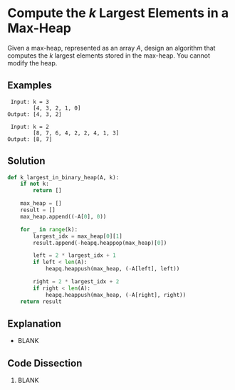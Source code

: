 # Compute the _k_ Largest Elements in a Max-Heap
Given a max-heap, represented as an array _A_, design an algorithm that computes the _k_ largest elements stored in the max-heap. You cannot modify the heap.

## Examples
```
 Input: k = 3
        [4, 3, 2, 1, 0]
Output: [4, 3, 2]

 Input: k = 2
        [8, 7, 6, 4, 2, 2, 4, 1, 3]
Output: [8, 7]
```

## Solution
```python
def k_largest_in_binary_heap(A, k):
    if not k:
        return []

    max_heap = []
    result = []
    max_heap.append((-A[0], 0))

    for _ in range(k):
        largest_idx = max_heap[0][1]
        result.append(-heapq.heappop(max_heap)[0])

        left = 2 * largest_idx + 1
        if left < len(A):
            heapq.heappush(max_heap, (-A[left], left))

        right = 2 * largest_idx + 2
        if right < len(A):
            heapq.heappush(max_heap, (-A[right], right))
    return result
```

## Explanation
* BLANK

## Code Dissection
1. BLANK